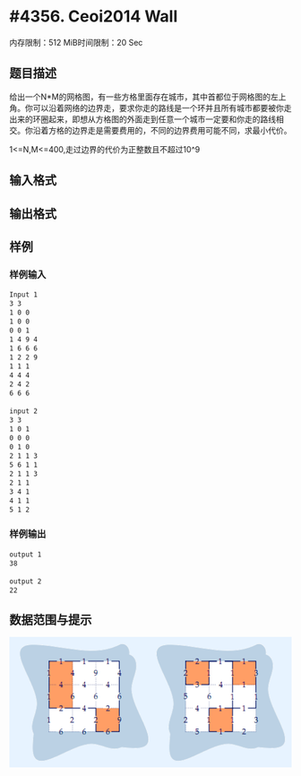# #4356. Ceoi2014 Wall

内存限制：512 MiB时间限制：20 Sec

## 题目描述

给出一个N*M的网格图，有一些方格里面存在城市，其中首都位于网格图的左上角。你可以沿着网络的边界走，要求你走的路线是一个环并且所有城市都要被你走出来的环圈起来，即想从方格图的外面走到任意一个城市一定要和你走的路线相交。你沿着方格的边界走是需要费用的，不同的边界费用可能不同，求最小代价。

1<=N,M<=400,走过边界的代价为正整数且不超过10^9

## 输入格式

## 输出格式

## 样例

### 样例输入

    
    Input 1
    3 3
    1 0 0
    1 0 0
    0 0 1
    1 4 9 4
    1 6 6 6
    1 2 2 9
    1 1 1
    4 4 4
    2 4 2
    6 6 6
    
    input 2
    3 3
    1 0 1
    0 0 0
    0 1 0
    2 1 1 3
    5 6 1 1
    2 1 1 3
    2 1 1
    3 4 1
    4 1 1
    5 1 2
    

### 样例输出

    
    output 1
    38
    
    output 2
    22
    

## 数据范围与提示

![](upload/201512/aa.jpg)
